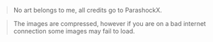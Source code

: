 > No art belongs to me, all credits go to ParashockX.

> The images are compressed, however if you are on a bad internet connection some images may fail to load.

